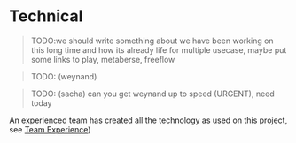 # Technical

> TODO:we should write something about we have been working on this long time and how its already life for multiple usecase, maybe put some links to play, metaberse, freeflow

> TODO: (weynand)

> TODO: (sacha) can you get weynand up to speed (URGENT), need today

An experienced team has created all the technology as used on this project, see [Team Experience](../../threefold_team/experience.md))